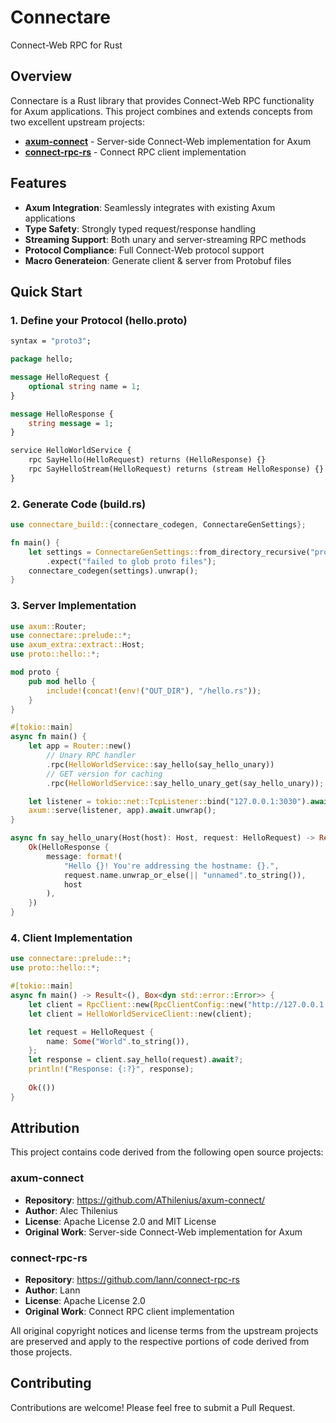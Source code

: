 # Connectare

Connect-Web RPC for Rust

## Overview

Connectare is a Rust library that provides Connect-Web RPC functionality for Axum applications. This project combines and extends concepts from two excellent upstream projects:

- **[axum-connect](https://github.com/AThilenius/axum-connect/)** - Server-side Connect-Web implementation for Axum
- **[connect-rpc-rs](https://github.com/lann/connect-rpc-rs)** - Connect RPC client implementation

## Features

- **Axum Integration**: Seamlessly integrates with existing Axum applications
- **Type Safety**: Strongly typed request/response handling
- **Streaming Support**: Both unary and server-streaming RPC methods
- **Protocol Compliance**: Full Connect-Web protocol support
- **Macro Generateion**: Generate client & server from Protobuf files

## Quick Start

### 1. Define your Protocol (hello.proto)

```protobuf
syntax = "proto3";

package hello;

message HelloRequest { 
    optional string name = 1; 
}

message HelloResponse { 
    string message = 1; 
}

service HelloWorldService {
    rpc SayHello(HelloRequest) returns (HelloResponse) {}
    rpc SayHelloStream(HelloRequest) returns (stream HelloResponse) {}
}
```

### 2. Generate Code (build.rs)

```rust
use connectare_build::{connectare_codegen, ConnectareGenSettings};

fn main() {
    let settings = ConnectareGenSettings::from_directory_recursive("proto")
        .expect("failed to glob proto files");
    connectare_codegen(settings).unwrap();
}
```

### 3. Server Implementation

```rust
use axum::Router;
use connectare::prelude::*;
use axum_extra::extract::Host;
use proto::hello::*;

mod proto {
    pub mod hello {
        include!(concat!(env!("OUT_DIR"), "/hello.rs"));
    }
}

#[tokio::main]
async fn main() {
    let app = Router::new()
        // Unary RPC handler
        .rpc(HelloWorldService::say_hello(say_hello_unary))
        // GET version for caching
        .rpc(HelloWorldService::say_hello_unary_get(say_hello_unary));

    let listener = tokio::net::TcpListener::bind("127.0.0.1:3030").await.unwrap();
    axum::serve(listener, app).await.unwrap();
}

async fn say_hello_unary(Host(host): Host, request: HelloRequest) -> Result<HelloResponse, Error> {
    Ok(HelloResponse {
        message: format!(
            "Hello {}! You're addressing the hostname: {}.",
            request.name.unwrap_or_else(|| "unnamed".to_string()),
            host
        ),
    })
}
```

### 4. Client Implementation

```rust
use connectare::prelude::*;
use proto::hello::*;

#[tokio::main]
async fn main() -> Result<(), Box<dyn std::error::Error>> {
    let client = RpcClient::new(RpcClientConfig::new("http://127.0.0.1:3030")?);
    let client = HelloWorldServiceClient::new(client);

    let request = HelloRequest {
        name: Some("World".to_string()),
    };
    let response = client.say_hello(request).await?;
    println!("Response: {:?}", response);
    
    Ok(())
}
```

## Attribution

This project contains code derived from the following open source projects:

### axum-connect
- **Repository**: https://github.com/AThilenius/axum-connect/
- **Author**: Alec Thilenius
- **License**: Apache License 2.0 and MIT License
- **Original Work**: Server-side Connect-Web implementation for Axum

### connect-rpc-rs  
- **Repository**: https://github.com/lann/connect-rpc-rs
- **Author**: Lann
- **License**: Apache License 2.0
- **Original Work**: Connect RPC client implementation

All original copyright notices and license terms from the upstream projects are preserved and apply to the respective portions of code derived from those projects.

## Contributing

Contributions are welcome! Please feel free to submit a Pull Request.
